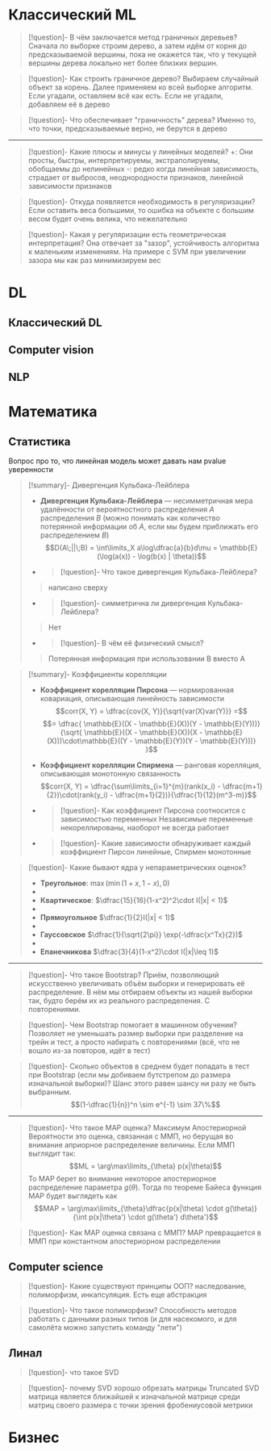 # Классический ML

>[!question]- В чём заключается метод граничных деревьев?
>Сначала по выборке строим дерево, а затем идём от корня до предсказываемой вершины, пока не окажется так, что у текущей вершины дерева локально нет более близких вершин.

>[!question]- Как строить граничное дерево?
>Выбираем случайный объект за корень. Далее применяем ко всей выборке алгоритм. Если угадали, оставляем всё как есть. Если не угадали, добавляем её в дерево

>[!question]- Что обеспечивает "граничность" дерева?
>Именно то, что точки, предсказываемые верно, не берутся в дерево

- - -

>[!question]- Какие плюсы и минусы у линейных моделей?
>+: Они просты, быстры, интерпретируемы, экстраполируемы, обобщаемы до нелинейных
>-: редко когда линейная зависимость, страдает от выбросов, неоднородности признаков, линейной зависимости признаков

>[!question]- Откуда появляется необходимость в регуляризации?
>Если оставить веса большими, то ошибка на объекте с большим весом будет очень велика, что нежелательно

>[!question]- Какая у регуляризации есть геометрическая интерпретация?
>Она отвечает за "зазор", устойчивость алгоритма к маленьким изменениям. На примере с SVM при увеличении зазора мы как раз минимизируем вес

# DL
## Классический DL

## Computer vision

## NLP

# Математика

## Статистика

Вопрос про то, что линейная модель может давать нам pvalue уверенности 

>[!summary]-  Дивергенция Кульбака-Лейблера
> - **Дивергенция Кульбака-Лейблера** — несимметричная мера удалённости от вероятностного распределения $A$  распределения $B$ (можно понимать как количество потерянной информации об $A$, если мы будем приближать его распределением $B$)
> $$D(A\;||\;B) = \int\limits_X a\log\dfrac{a}{b}d\mu = \mathbb{E}(\log(a(x)) - \log(b(x) | \theta))$$
> - >[!question]- Что такое дивергенция Кульбака-Лейблера?
> >написано сверху
> - >[!question]- симметрична ли дивергенция Кульбака-Лейблера?
>>Нет
> - >[!question]- В чём её физический смысл?
>>Потерянная информация при использовании B вместо A

>[!summary]-  Коэффициенты корелляции
>- **Коэффициент корелляции Пирсона** — нормированная ковариация, описывающая линейность зависимости
>	$$corr(X, Y) = \dfrac{cov(X, Y)}{\sqrt{var(X)var(Y)}} =$$
>	$$= \dfrac{
>	\mathbb{E}((X - \mathbb{E}(X))(Y - \mathbb{E}(Y)))}
>	{\sqrt{
>	\mathbb{E}((X - \mathbb{E}(X))(X - \mathbb{E}(X)))\cdot\mathbb{E}((Y - \mathbb{E}(Y))(Y - \mathbb{E}(Y)))}
>	}$$
>- **Коэффициент корелляции Спирмена** — ранговая корелляция, описывающая монотонную связанность
>	$$corr(X, Y) = \dfrac{\sum\limits_{i=1}^{m}(rank(x_i) - \dfrac{m+1}{2})\cdot(rank(y_i) - \dfrac{m+1}{2})}{\dfrac{1}{12}(m^3-m)}$$
>	
>- >[!question]- Как коэффициент Пирсона соотносится с зависимостью переменных
>	>Независимые переменные некореллированы, наоборот не всегда работает
>- >[!question]- Какие зависимости обнаруживает каждый коэффициент
>	>Пирсон линейные, Спирмен монотонные
>	

>[!question]-  Какие бывают ядра у непараметрических оценок?
>- **Треугольное**:  $\max(\min(1+x, 1-x), 0)$
>-
>- **Квартическое**: $\dfrac{15}{16}(1-x^2)^2\cdot I(|x| < 1)$ 
>- 
>- **Прямоугольное** $\dfrac{1}{2}I(|x| < 1)$
>-
>- **Гауссовское** $\dfrac{1}{\sqrt{2\pi}} \exp(-\dfrac{x^Tx}{2})$
>- 
>- **Епанечникова** $\dfrac{3}{4}(1-x^2)\cdot I(|x|\leq 1)$

- - -

>[!question]- Что такое Bootstrap?
>Приём, позволяющий искусственно увеличивать объём выборки и генерировать её распределение. В нём мы отбираем объекты из нашей выборки так, будто берём их из реального распределения. С повторениями.

>[!question]- Чем Bootstrap помогает в машинном обучении?
>Позволяет не уменьшать размер выборки при разделение на трейн и тест, а просто набирать с повторениями (всё, что не вошло из-за повторов, идёт в тест)

>[!question]- Сколько объектов в среднем будет попадать в тест при Bootstrap (если мы добиваем бутстрепом до размера изначальной выборки)?
>Шанс этого равен шансу ни разу не быть выбранным. $$(1-\dfrac{1}{n})^n \sim e^{-1} \sim 37\%$$

- - -

>[!question]- Что такое MAP оценка?
>Максимум Апостериорной Вероятности это оценка, связанная с ММП, но берущая во внимание априорное распределение величины. Если ММП выглядит так:
>$$ML = \arg\max\limits_{\theta} p(x|\theta)$$
>То MAP берет во внимание некоторое апостериорное распределение параметра $g(\theta)$. Тогда по теореме Байеса функция MAP будет выглядеть как
>$$MAP = \arg\max\limits_{\theta}\dfrac{p(x|\theta) \cdot g(\theta)}{\int p(x|\theta') \cdot g(\theta') d\theta'}$$

>[!question]- Как MAP оценка связана с ММП?
>MAP превращается в ММП при константном апостериорном распределении
 

## Computer science

>[!question]- Какие существуют принципы ООП?
наследование, полиморфизм, инкапсуляция. Есть еще абстракция

>[!question]- Что такое полиморфизм?
Способность методов работать с данными разных типов (и для насекомого, и для самолёта можно запустить команду "лети")

## Линал

>[!question]-  что такое SVD

>[!question]-  почему SVD хорошо обрезать матрицы
>Truncated SVD матрица является ближайшей к изначальной матрице среди матриц своего размера с точки зрения фробениусовой метрики

# Бизнес